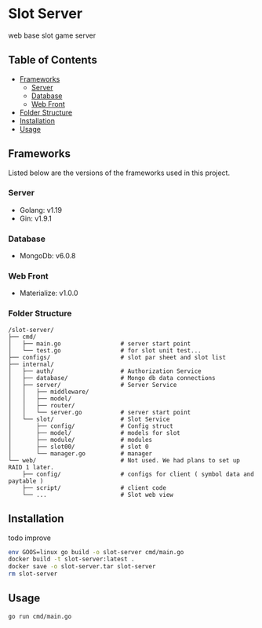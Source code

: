 # Slot Server
web base slot game server


## Table of Contents

- [Frameworks](#frameworks)
    - [Server](#server)
    - [Database](#database)
    - [Web Front](#web-front)
- [Folder Structure](#folder-structure)
- [Installation](#installation)
- [Usage](#usage)

## Frameworks

Listed below are the versions of the frameworks used in this project.

### Server

- Golang: v1.19
- Gin: v1.9.1

### Database

- MongoDb: v6.0.8

### Web Front

- Materialize: v1.0.0


### Folder Structure
```text
/slot-server/
├── cmd/
│   ├── main.go                 # server start point
│   └── test.go                 # for slot unit test...
├── configs/                    # slot par sheet and slot list
├── internal/
│   ├── auth/                   # Authorization Service
│   ├── database/               # Mongo db data connections
│   ├── server/                 # Server Service
│   │   ├── middleware/          
│   │   ├── model/               
│   │   ├── router/              
│   │   └── server.go           # server start point
│   └── slot/                   # Slot Service
│       ├── config/             # Config struct
│       ├── model/              # models for slot
│       ├── module/             # modules
│       ├── slot00/             # slot 0
│       └── manager.go          # manager
└── web/                        # Not used. We had plans to set up RAID 1 later.
    ├── config/                 # configs for client ( symbol data and paytable )
    ├── script/                 # client code
    └── ...                     # Slot web view
```




## Installation

todo improve

```bash
env GOOS=linux go build -o slot-server cmd/main.go
docker build -t slot-server:latest .
docker save -o slot-server.tar slot-server
rm slot-server
```
## Usage

```bash
go run cmd/main.go
```



[//]: # (- at remote)
[//]: # (```bash)
[//]: # ( docker load -i slot-server.tar)
[//]: # (```)